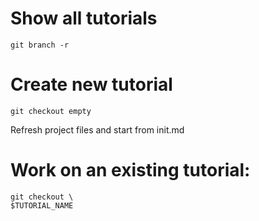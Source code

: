 # Show all tutorials
```
git branch -r
```

# Create new tutorial
```
git checkout empty
```
Refresh project files and start from init.md

# Work on an existing tutorial:
```
git checkout \
$TUTORIAL_NAME
```
